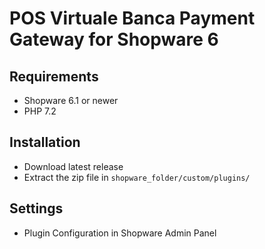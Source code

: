 # POS Virtuale Banca Payment Gateway for Shopware 6

## Requirements

- Shopware 6.1 or newer
- PHP 7.2

## Installation

- Download latest release
- Extract the zip file in `shopware_folder/custom/plugins/`

## Settings
 
- Plugin Configuration in Shopware Admin Panel
